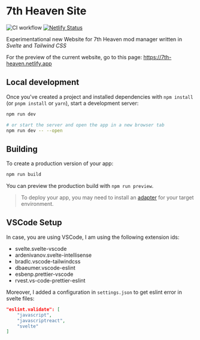 # 7th Heaven Site

![CI workflow](https://github.com/tangtang95/7th-heaven-site/actions/workflows/ci.yml/badge.svg)
[![Netlify Status](https://api.netlify.com/api/v1/badges/cdc3885f-c6f8-4e90-aeb0-d8c634226f24/deploy-status)](https://app.netlify.com/sites/7th-heaven/deploys)

Experimentational new Website for 7th Heaven mod manager written in _Svelte_ and _Tailwind CSS_

For the preview of the current website, go to this page: https://7th-heaven.netlify.app

## Local development

Once you've created a project and installed dependencies with `npm install` (or `pnpm install` or `yarn`), start a development server:

```bash
npm run dev

# or start the server and open the app in a new browser tab
npm run dev -- --open
```

## Building

To create a production version of your app:

```bash
npm run build
```

You can preview the production build with `npm run preview`.

> To deploy your app, you may need to install an [adapter](https://kit.svelte.dev/docs/adapters) for your target environment.

## VSCode Setup

In case, you are using VSCode, I am using the following extension ids:

-   svelte.svelte-vscode
-   ardenivanov.svelte-intellisense
-   bradlc.vscode-tailwindcss
-   dbaeumer.vscode-eslint
-   esbenp.prettier-vscode
-   rvest.vs-code-prettier-eslint

Moreover, I added a configuration in `settings.json` to get eslint error in svelte files:

```json
"eslint.validate": [
    "javascript",
    "javascriptreact",
    "svelte"
]
```
